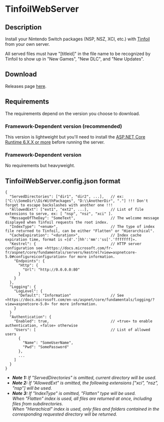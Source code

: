 # TinfoilWebServer

## Description
Install your Nintendo Switch packages (NSP, NSZ, XCI, etc.) with [Tinfoil](https://tinfoil.io/Download) from your own server.

All served files must have "[titleid]" in the file name to be recognized by Tinfoil to show up in "New Games", "New DLC", and "New Updates".

## Download
Releases page [here](https://github.com/Myster-Tee/TinfoilWebServer/releases/tag).

## Requirements

The requirements depend on the version you choose to download.

### Framework-Dependent version (recommended)
This version is lightweight but you'll need to install the [ASP.NET Core Runtime 6.X.X or more](https://dotnet.microsoft.com/download/dotnet/6.0) before running the server.

### Framework-Dependent version
No requirements but heavyweight.

## TinfoilWebServer.config.json format

```jsonc
{
  "ServedDirectories": ["dir1", "dir2", ...],   // ex: ["C:\\SomeDir\\DirWithPackages", "D:\\AnotherDir", "."] !!! Don't forget to escape backslashes with another one !!!
  "AllowedExt": ["ext1", "ext2", ...],          // List of file extensions to serve, ex: [ "nsp", "nsz", "xci" ].
  "MessageOfTheDay": "SomeText",                // The welcome message displayed when Tinfoil requests the root index.
  "IndexType": "<enum>",                        // The type of index file returned to Tinfoil, can be either "Flatten" or "Hierarchical".
  "CacheExpiration": "<duration>",              // Index cache expiration time, format is «[d'.']hh':'mm':'ss['.'fffffff]».
  "Kestrel": {                                  // HTTP server configuration see «https://docs.microsoft.com/fr-fr/aspnet/core/fundamentals/servers/kestrel?view=aspnetcore-5.0#configureiconfiguration» for more information.
    "Endpoints": {
      "Http": {
        "Url": "http://0.0.0.0:80"
      }
    }
  },
  "Logging": {
    "LogLevel": {
      "Default": "Information"                  // See «https://docs.microsoft.com/en-us/aspnet/core/fundamentals/logging/?view=aspnetcore-5.0» for more information.
    }
  }
  "Authentication": {
    "Enabled": true,                            // «true» to enable authentication, «false» otherwise
    "Users": [                                  // List of allowed users
      {
        "Name": "SomeUserName",
        "Pwd": "SomePassword"
      },
      ...
    ]
  }
}
```

- ***Note 1:** If "ServedDirectories" is omitted, current directory will be used.*
- ***Note 2:** If "AllowedExt" is omitted, the following extensions ["xci", "nsz", "nsp"] will be used.*
- ***Note 3:** If "IndexType" is omitted, "Flatten" type will be used.  
When "Flatten" index is used, all files are returned at once, including files from subdirectories.  
When "Hierachical" index is used, only files and folders contained in the corresponding requested directory will be returned.*

